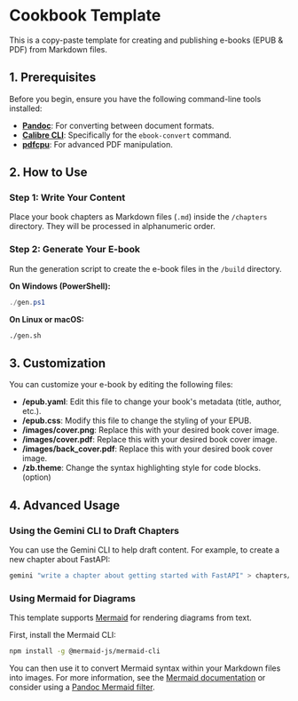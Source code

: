 # Cookbook Template

This is a copy-paste template for creating and publishing e-books (EPUB & PDF) from Markdown files.

## 1. Prerequisites

Before you begin, ensure you have the following command-line tools installed:

* [**Pandoc**](https://pandoc.org/): For converting between document formats.
* [**Calibre CLI**](https://calibre-ebook.com/download): Specifically for the `ebook-convert` command.
* [**pdfcpu**](https://pdfcpu.io/): For advanced PDF manipulation.

## 2. How to Use

### Step 1: Write Your Content

Place your book chapters as Markdown files (`.md`) inside the `/chapters` directory. They will be processed in alphanumeric order.

### Step 2: Generate Your E-book

Run the generation script to create the e-book files in the `/build` directory.

**On Windows (PowerShell):**

```powershell
./gen.ps1
```

**On Linux or macOS:**

```bash
./gen.sh
```

## 3. Customization

You can customize your e-book by editing the following files:

* **/epub.yaml**: Edit this file to change your book's metadata (title, author, etc.).
* **/epub.css**: Modify this file to change the styling of your EPUB.
* **/images/cover.png**: Replace this with your desired book cover image.
* **/images/cover.pdf**: Replace this with your desired book cover image.
* **/images/back_cover.pdf**: Replace this with your desired book cover image.
* **/zb.theme**: Change the syntax highlighting style for code blocks. (option)

## 4. Advanced Usage

### Using the Gemini CLI to Draft Chapters

You can use the Gemini CLI to help draft content. For example, to create a new chapter about FastAPI:

```bash
gemini "write a chapter about getting started with FastAPI" > chapters/03_fastapi_getting_started.md
```

### Using Mermaid for Diagrams

This template supports [Mermaid](https://mermaid-js.github.io/mermaid/#/) for rendering diagrams from text.

First, install the Mermaid CLI:

```bash
npm install -g @mermaid-js/mermaid-cli
```

You can then use it to convert Mermaid syntax within your Markdown files into images. For more information, see the [Mermaid documentation](https://github.com/mermaid-js/mermaid-cli#usage) or consider using a [Pandoc Mermaid filter](https://github.com/raghur/mermaid-filter).
